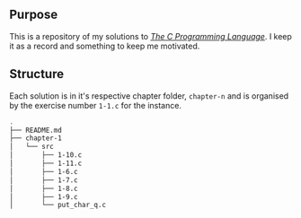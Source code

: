 ## Purpose
This is a repository of my solutions to [*The C Programming Language*](https://en.wikipedia.org/wiki/The_C_Programming_Language). I keep it as a record and something to keep me motivated.

## Structure
Each solution is in it's respective chapter folder, `chapter-n` and is organised by the exercise number `1-1.c` for the instance.
```bash
.
├── README.md
├── chapter-1
│   └── src
│       ├── 1-10.c
│       ├── 1-11.c
│       ├── 1-6.c
│       ├── 1-7.c
│       ├── 1-8.c
│       ├── 1-9.c
│       └── put_char_q.c
```
